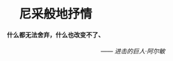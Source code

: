 <div align="center">
<h1><b>尼采般地抒情</b></h1>
</div> 

<div align="center">
<h4>什么都无法舍弃，什么也改变不了、</h4>
</div> 
<div align="right">
<I>—— 进击的巨人·阿尔敏</I>
</div> 
<br>
